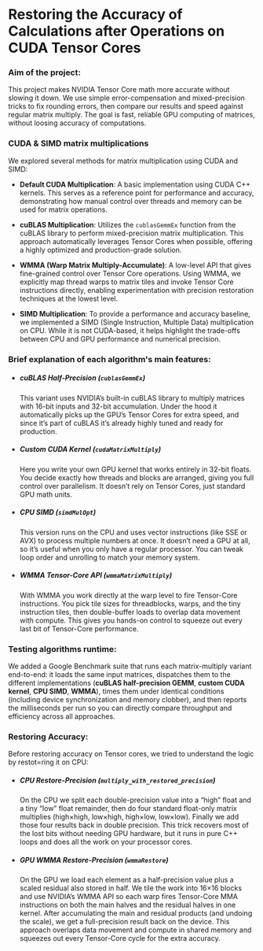 # Restoring the Accuracy of Calculations after Operations on CUDA Tensor Cores

### Aim of the project:
This project makes NVIDIA Tensor Core math more accurate without slowing it down. We use simple error-compensation and mixed-precision tricks to fix rounding errors, then compare our results and speed against regular matrix multiply. The goal is fast, reliable GPU computing of matrices, without loosing accuracy of computations.  

### CUDA & SIMD matrix multiplications

We explored several methods for matrix multiplication using CUDA and SIMD:

- **Default CUDA Multiplication**: A basic implementation using CUDA C++ kernels. This serves as a reference point for performance and accuracy, demonstrating how manual control over threads and memory can be used for matrix operations.

- **cuBLAS Multiplication**: Utilizes the `cublasGemmEx` function from the cuBLAS library to perform mixed-precision matrix multiplication. This approach automatically leverages Tensor Cores when possible, offering a highly optimized and production-grade solution.

- **WMMA (Warp Matrix Multiply-Accumulate)**: A low-level API that gives fine-grained control over Tensor Core operations. Using WMMA, we explicitly map thread warps to matrix tiles and invoke Tensor Core instructions directly, enabling experimentation with precision restoration techniques at the lowest level.

- **SIMD Multiplication**: To provide a performance and accuracy baseline, we implemented a SIMD (Single Instruction, Multiple Data) multiplication on CPU. While it is not CUDA-based, it helps highlight the trade-offs between CPU and GPU performance and numerical precision.

### Brief explanation of each algorithm's main features:
  - ##### cuBLAS Half-Precision (`cublasGemmEx`)

    This variant uses NVIDIA’s built-in cuBLAS library to multiply matrices with 16-bit inputs and 32-bit accumulation. Under the hood it automatically picks up the GPU’s Tensor Cores for extra speed, and since it’s      part of cuBLAS it’s already highly tuned and ready for production.
  
  - ##### Custom CUDA Kernel (`cudaMatrixMultiply`)
  
    Here you write your own GPU kernel that works entirely in 32-bit floats. You decide exactly how threads and blocks are arranged, giving you full control over parallelism. It doesn’t rely on Tensor Cores, just         standard GPU math units.
  
  - ##### CPU SIMD (`simdMulOpt`)
  
    This version runs on the CPU and uses vector instructions (like SSE or AVX) to process multiple numbers at once. It doesn’t need a GPU at all, so it’s useful when you only have a regular processor. You can tweak      loop order and unrolling to match your memory system.
  
  - ##### WMMA Tensor-Core API (`wmmaMatrixMultiply`)
  
    With WMMA you work directly at the warp level to fire Tensor-Core instructions. You pick tile sizes for threadblocks, warps, and the tiny instruction tiles, then double-buffer loads to overlap data movement with      compute. This gives you hands-on control to squeeze out every last bit of Tensor-Core performance.  

### Testing algorithms runtime:

We added a Google Benchmark suite that runs each matrix-multiply variant end-to-end: it loads the same input matrices, dispatches them to the different implementations (**cuBLAS half-precision GEMM**, **custom CUDA kernel**, **CPU SIMD**, **WMMA**), times them under identical conditions (including device synchronization and memory clobber), and then reports the milliseconds per run so you can directly compare throughput and efficiency across all approaches.


### Restoring Accuracy:

Before restoring accuracy on Tensor cores, we tried to understand the logic by restot=ring it on CPU:

- ##### CPU Restore-Precision (`multiply_with_restored_precision`)

  On the CPU we split each double-precision value into a “high” float and a tiny “low” float remainder, then do four standard float-only matrix multiplies (high×high, low×high, high×low, low×low). Finally we add        those four results back in double precision. This trick recovers most of the lost bits without needing GPU hardware, but it runs in pure C++ loops and does all the work on your processor cores.

- ##### GPU WMMA Restore-Precision (`wmmaRestore`)

  On the GPU we load each element as a half-precision value plus a scaled residual also stored in half. We tile the work into 16×16 blocks and use NVIDIA’s WMMA API so each warp fires Tensor-Core MMA instructions on    both the main halves and the residual halves in one kernel. After accumulating the main and residual products (and undoing the scale), we get a full-precision result back on the device. This approach overlaps data    movement and compute in shared memory and squeezes out every Tensor-Core cycle for the extra accuracy.

